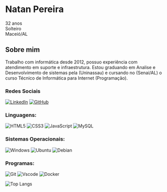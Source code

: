 # Natan Pereira
32 anos <br>
Solteiro <br>
Maceió/AL

## Sobre mim
Trabalho com informática desde 2012, possuo experiência com atendimento em suporte e infraestrutura. Estou graduando em Analise e Desenvolvimento de sistemas pela (Uninassau) e cursando no (Senai/AL) o curso Técnico de Informática para Internet (Programação).

### Redes Sociais 
[![LinkedIn](https://img.shields.io/badge/LinkedIn-0077B5?style=for-the-badge&logo=linkedin&logoColor=white)](https://www.linkedin.com/in/natandspereira/) [![GitHub](https://img.shields.io/badge/GitHub-100000?style=for-the-badge&logo=github&logoColor=white)](https://github.com/natandspereira)


### Linguagens:
![HTML5](https://img.shields.io/badge/HTML5-E34F26?style=for-the-badge&logo=html5&logoColor=white) 
![CSS3](https://img.shields.io/badge/CSS3-1572B6?style=for-the-badge&logo=css3&logoColor=white) 
![JavaScript](https://img.shields.io/badge/JavaScript-F7DF1E?style=for-the-badge&logo=javascript&logoColor=black)
![MySQL](https://img.shields.io/badge/MySQL-00000F?style=for-the-badge&logo=mysql&logoColor=white)


### Sistemas Operacionais:
![Windows](https://img.shields.io/badge/Windows-000?style=for-the-badge&logo=windows&logoColor=2CA5E0) 
![Ubuntu](https://img.shields.io/badge/Ubuntu-35495E?style=for-the-badge&logo=ubuntu&logoColor=2CA5E0)
![Debian](https://img.shields.io/badge/Debian-D70A53?style=for-the-badge&logo=debian&logoColor=white) 

### Programas:
![Git](https://img.shields.io/badge/GIT-E44C30?style=for-the-badge&logo=git&logoColor=white)
![Vscode](https://img.shields.io/badge/Vscode-007ACC?style=for-the-badge&logo=visual-studio-code&logoColor=white)
![Docker](https://img.shields.io/badge/DOCKER-blue?style=for-the-badge&logo=docker&logoColor=white)


![Top Langs](https://github-readme-stats-git-masterrstaa-rickstaa.vercel.app/api/top-langs/?username=natandspereira&bg_color=000&border_color=30A3DC&title_color=E94D5F&text_color=FFF)
